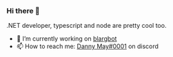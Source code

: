 ### Hi there 👋

.NET developer, typescript and node are pretty cool too.

- 🔭 I’m currently working on [blargbot](https://github.com/blargbot/blargbot/tree/features/typescript)
- 📫 How to reach me: [Danny May#0001](https://discord.com/users/135556895086870528) on discord

<!--
**danny-may/danny-may** is a ✨ _special_ ✨ repository because its `README.md` (this file) appears on your GitHub profile.

Here are some ideas to get you started:

- 🌱 I’m currently learning ...
- 👯 I’m looking to collaborate on ...
- 🤔 I’m looking for help with ...
- 💬 Ask me about ...
- ⚡ Fun fact: ...
-->

